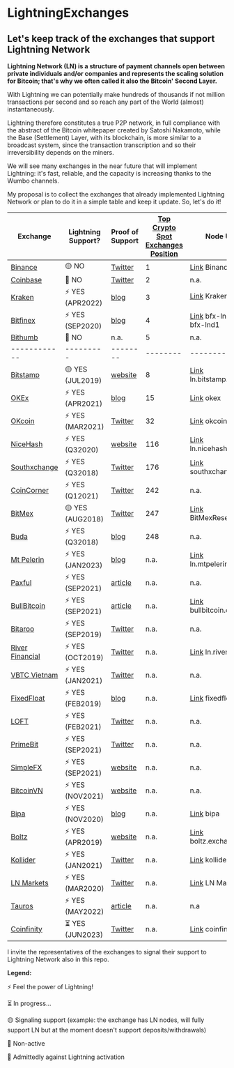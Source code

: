 # LightningExchanges
## Let's keep track of the exchanges that support Lightning Network

**Lightning Network (LN) is a structure of payment channels open between private individuals and/or companies and represents the scaling solution for Bitcoin; that's why we often called it also the Bitcoin' Second Layer.**

With Lightning we can potentially make hundreds of thousands if not million transactions per second and so reach any part of the World (almost) instantaneously.

Lightning therefore constitutes a true P2P network, in full compliance with the abstract of the Bitcoin whitepaper created by Satoshi Nakamoto, while the Base (Settlement) Layer, with its blockchain, is more similar to a broadcast system, since the transaction transcription and so their irreversibility depends on the miners.



We will see many exchanges in the near future that will implement Lightning: it's fast, reliable, and the capacity is increasing thanks to the Wumbo channels.

My proposal is to collect the exchanges that already implemented Lightning Network or plan to do it in a simple table and keep it update.
So, let's do it!


 Exchange | Lightning Support? | Proof of Support | [Top Crypto Spot Exchanges Position](https://coinmarketcap.com/rankings/exchanges/) | Node URI | KYC on deposit or withdraw | Min. Chan Capacity (BTC)
 ------------ | ------------- | ------------- | ------------- | ------------- | ------------- | -------------
[Binance](https://binance.com) | :yellow_circle: NO | [Twitter](https://twitter.com/binance/status/1671042638592589826?s=20) | 1 | [Link](https://amboss.space/node/03a1f3afd646d77bdaf545cceaf079bab6057eae52c6319b63b5803d0989d6a72f) Binance | n.a. | n.a.
[Coinbase](https://coinbase.com)| :red_circle: NO | [Twitter](https://twitter.com/brian_armstrong/status/1644794656570617856) | 2 | n.a. | n.a. | n.a.
[Kraken](https://kraken.com)| :zap: YES (APR2022) | [blog](https://blog.kraken.com/post/13502/kraken-now-supports-instant-lightning-network-btc-transactions/) | 3 | [Link](https://amboss.space/node/02f1a8c87607f415c8f22c00593002775941dea48869ce23096af27b0cfdcc0b69) Kraken 🐙⚡ | :broken_heart: YES | n.a.
[Bitfinex](https://bitfinex.com)| :zap: YES (SEP2020) | [blog](https://blog.bitfinex.com/trading/bitfinex-supports-the-lightning-networks-wumbo-channels/) | 4 | [Link](https://ln.bitfinex.com/) bfx-lnd0, bfx-lnd1 | :broken_heart: YES | 0.04
[Bithumb](https://bithumb.com)| :red_circle: NO | n.a. | 5 | n.a. | n.a. | n.a.
 ------------ | --------- | -------- | -------- | -------- | -------- | -----
[Bitstamp](https://www.bitstamp.net/)| :yellow_circle: YES (JUL2019) | [website](https://www.bitstamp.net/lightning-network-node/) | 8 | [Link](https://www.bitstamp.net/lightning-network-node/) ln.bitstamp.net | :broken_heart: YES | 0.0002
[OKEx](https://okex.com)| :zap: YES (APR2021) | [blog](https://www.okex.com/support/hc/en-us/articles/360059600412) | 15 | [Link](https://1ml.com/node/0294ac3e099def03c12a37e30fe5364b1223fd60069869142ef96580c8439c2e0a) okex | :broken_heart: YES | 0.04
[OKcoin](https://okcoin.com)| :zap: YES (MAR2021) | [Twitter](https://twitter.com/OKCoin/status/1367565547651559424) | 32 | [Link](https://1ml.com/node/036b53093df5a932deac828cca6d663472dbc88322b05eec1d42b26ab9b16caa1c) okcoin | :broken_heart: YES | 0.04
[NiceHash](https://www.nicehash.com/) | :zap: YES (Q32020) | [website](https://www.nicehash.com/nicehash-lightning-network-node) | 116 | [Link](https://www.nicehash.com/nicehash-lightning-network-node) ln.nicehash.com | n.a. | 0.005
[Southxchange](https://main.southxchange.com/) | :zap: YES (Q32018) | [Twitter](https://twitter.com/southxchange/status/1049223479407599616) | 176 | [Link](https://1ml.com/node/0260fab633066ed7b1d9b9b8a0fac87e1579d1709e874d28a0d171a1f5c43bb877) southxchange.com | :green_heart: NO | 0.0002
[CoinCorner](https://coincorner.com) | :zap: YES (Q12021) | [Twitter](https://twitter.com/CoinCorner/status/1346470541448761344) | 242 | n.a. | n.a. | n.a.
[BitMex](https://bitmex.com/) | :yellow_circle: YES (AUG2018) | [Twitter](https://twitter.com/BitMEXResearch/status/1031814678371069952) | 247 | [Link](https://1ml.com/node/0287416bd553ff2630ff54640e3a7e4230d632387039313bf5a24d7df2006e13c2) BitMexResearch | :broken_heart: YES | n.a.
[Buda](https://buda.com) | :zap: YES (Q32018) | [blog](https://blog.buda.com/prueba-lightning-network-en-buda-com/) | 248 | n.a. | :broken_heart: YES | n.a.
[Mt Pelerin](https://www.mtpelerin.com/) | :zap: YES (JAN2023) | [blog](https://www.mtpelerin.com/blog/launching-bitcoin-lightning) | n.a. | [Link](https://www.amboss.space/node/020a919e4684a3678bd5d5fb21752ca19f9700214bf399abca72190c29664ad551) ln.mtpelerin.com | :green_heart: NO | n.a.
[Paxful](https://paxful.com) | :zap: YES (SEP2021) | [article](https://paxful.com/blog/lighting-network-integration) | n.a. | n.a. | n.a. | n.a.
[BullBitcoin](https://bullbitcoin.com) | :zap: YES (SEP2021) | [article](https://medium.com/bull-bitcoin/scaling-bull-bitcoins-non-custodial-services-with-the-lightning-network-782585d96098) | n.a. | [Link](https://1ml.com/node/020a1df50b701331a29782093210460b10eee0ac5ef6a01b9c51dff9b8fddf5fb0) bullbitcoin.com | n.a. | n.a.
[Bitaroo](https://bitaroo.com.au/) | :zap: YES (SEP2019) | [Twitter](https://twitter.com/BitarooExchange/status/1307999122151022594) | n.a. | n.a. | :broken_heart: YES | n.a.
[River Financial](https://river.com/) | :zap: YES (OCT2019) | [Twitter](https://twitter.com/AndrewBenson/status/1354131122980982785) | n.a. | [Link](https://ln.river.com/) ln.river.com | :broken_heart: YES | n.a. | n.a.
[VBTC Vietnam](https://vbtc.exchange/) | :zap: YES (JAN2021) | [Twitter](https://twitter.com/VBTC_Vietnam/status/1353564136702005248) | n.a. | n.a. | :broken_heart: YES | n.a.
[FixedFloat](https://fixedfloat.com/) | :zap: YES (FEB2019) | [blog](https://fixedfloat.com/blog/currency/lightning-network) | n.a. | [Link](https://1ml.com/node/037f990e61acee8a7697966afd29dd88f3b1f8a7b14d625c4f8742bd952003a590) fixedfloat.com | :green_heart: NO | n.a.
[LOFT](https://loft.trade/) | :zap: YES (FEB2021) | [Twitter](https://twitter.com/LoftTrade/status/1370047636728844288) | n.a. | n.a. | :green_heart: NO | n.a.
[PrimeBit](https://primebit.com/) | :zap: YES (SEP2021) | [Twitter](https://twitter.com/primebit_com/status/1438078966384975872) | n.a. | n.a. | :green_heart: NO | n.a.
[SimpleFX](https://simplefx.com/) | :zap: YES (SEP2021) | [website](https://simplefx.com/bitcoin-lightning-network/) | n.a. | n.a. | :green_heart: NO | n.a.
[BitcoinVN](https://bitcoinvn.io) | :zap: YES (NOV2021) | [website](https://bitcoinvn.io/?deposit=btcln) | n.a. | n.a. | :green_heart: NO | n.a.
[Bipa](https://bipa.app) | :zap: YES (NOV2020) | [blog](https://medium.com/o-blog-da-bipa/bipa-lan%C3%A7a-suporte-%C3%A0-lightning-network-d7474409059e) | n.a. | [Link](https://1ml.com/node/02fb79c3a9121d85b126687bd111eaebf21aaaaa5cbf232e2b6c3bdf8803f40182) bipa | :broken_heart: YES | n.a.
[Boltz](https://boltz.exchange) | :zap: YES (APR2019) | [website](https://www.notion.so/Frequently-Asked-Questions-585328ae43944e2eba351050790d5eec) | n.a. | [Link](https://1ml.com/node/026165850492521f4ac8abd9bd8088123446d126f648ca35e60f88177dc149ceb2) boltz.exchange | :green_heart: NO | n.a.
[Kollider](https://pro.kollider.xyz) | :zap: YES (JAN2021) | [Twitter](https://twitter.com/kollider_trade) | n.a. | [Link](https://1ml.com/node/02fe80fb6a2dc0fb6e9bec49c76d048889c91355d4e900fcb026bf095665790325) kollider| :green_heart: NO | 0.005
[LN Markets](https://lnmarkets.com) | :zap: YES (MAR2020) | [Twitter](https://twitter.com/LNMarkets/status/1237778507062751232) | n.a. | [Link](https://amboss.space/node/03271338633d2d37b285dae4df40b413d8c6c791fbee7797bc5dc70812196d7d5c) LN Markets| :green_heart: NO | 0.05
[Tauros](https://tauros.io) | :zap: YES (MAY2022) | [article](https://www.nasdaq.com/articles/tauros-ibex-mercado-partner-for-mexicos-first-lightning-enabled-bitcoin-exchange) | n.a. | n.a | n.a | n.a
[Coinfinity](https://coinfinity.co) | :hourglass_flowing_sand: YES (JUN2023) | [Twitter](https://twitter.com/coinfinity/status/1663870230454476801) | n.a. | [Link](https://amboss.space/node/02d4531a2f2e6e5a9033d37d548cff4834a3898e74c3abe1985b493c42ebbd707d) coinfinity.co | :broken_heart: YES | n.a

I invite the representatives of the exchanges to signal their support to Lightning Network also in this repo.

**Legend:**

:zap: Feel the power of Lightning!

:hourglass_flowing_sand: In progress...

:yellow_circle: Signaling support (example: the exchange has LN nodes, will fully support LN but at the moment doesn't support deposits/withdrawals)

:red_circle: Non-active 

:poop: Admittedly against Lightning activation
